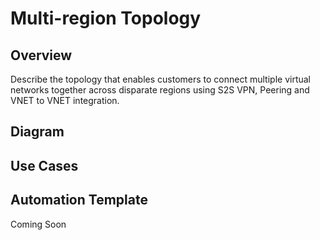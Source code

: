 # Multi-region Topology

## Overview
Describe the topology that enables customers to connect multiple virtual networks together across disparate regions using S2S VPN, Peering and VNET to VNET integration.

## Diagram

## Use Cases

## Automation Template

Coming Soon